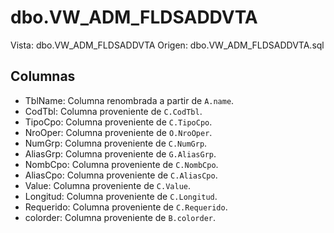 # dbo.VW_ADM_FLDSADDVTA

Vista: dbo.VW_ADM_FLDSADDVTA
Origen: dbo.VW_ADM_FLDSADDVTA.sql

## Columnas

- TblName: Columna renombrada a partir de `A.name`.
- CodTbl: Columna proveniente de `C.CodTbl`.
- TipoCpo: Columna proveniente de `C.TipoCpo`.
- NroOper: Columna proveniente de `O.NroOper`.
- NumGrp: Columna proveniente de `C.NumGrp`.
- AliasGrp: Columna proveniente de `G.AliasGrp`.
- NombCpo: Columna proveniente de `C.NombCpo`.
- AliasCpo: Columna proveniente de `C.AliasCpo`.
- Value: Columna proveniente de `C.Value`.
- Longitud: Columna proveniente de `C.Longitud`.
- Requerido: Columna proveniente de `C.Requerido`.
- colorder: Columna proveniente de `B.colorder`.
